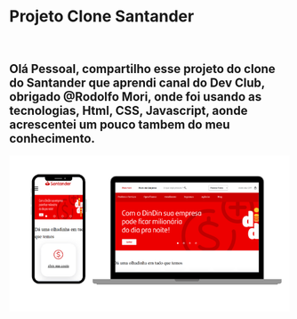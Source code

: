 <h1>Projeto Clone Santander</h1>
<br>
<h2> Olá Pessoal, compartilho esse projeto do clone do Santander que aprendi canal do Dev Club, obrigado @Rodolfo Mori, onde foi usando as tecnologias, Html, CSS, Javascript, aonde acrescentei um pouco tambem do 
meu conhecimento.</h2>  

<img src="https://github.com/Pedrodouglas83/Projeto-santander/blob/main/img/santander-designer.png?raw=true">
